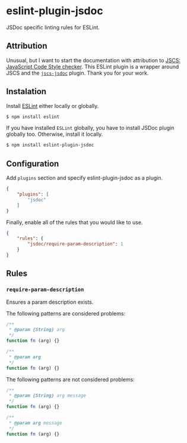 # eslint-plugin-jsdoc

JSDoc specific linting rules for ESLint.

## Attribution

Unusual, but I want to start the documentation with attribution to [JSCS: JavaScript Code Style checker](http://jscs.info/). This ESLint plugin is a wrapper around JSCS and the [`jscs-jsdoc`](https://github.com/jscs-dev/jscs-jsdoc) plugin. Thank you for your work.

## Instalation

Install [ESLint](https://www.github.com/eslint/eslint) either locally or globally.

```sh
$ npm install eslint
```

If you have installed `ESLint` globally, you have to install JSDoc plugin globally too. Otherwise, install it locally.

```sh
$ npm install eslint-plugin-jsdoc
```

## Configuration

Add `plugins` section and specify eslint-plugin-jsdoc as a plugin.

```json
{
    "plugins": [
        "jsdoc"
    ]
}
```

Finally, enable all of the rules that you would like to use.

```json
{
    "rules": {
        "jsdoc/require-param-description": 1
    }
}
```

## Rules

### `require-param-description`

Ensures a param description exists.

The following patterns are considered problems:

```js
/**
 * @param {String} arg
 */
function fn (arg) {}

/**
 * @param arg
 */
function fn (arg) {}
```

The following patterns are not considered problems:

```js
/**
 * @param {String} arg message
 */
function fn (arg) {}

/**
 * @param arg message
 */
function fn (arg) {}
```
